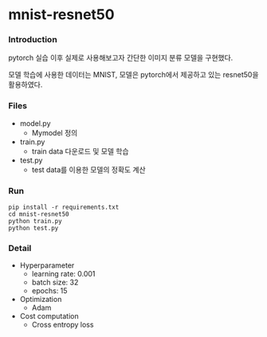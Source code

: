 # mnist-resnet50
### Introduction

pytorch 실습 이후 실제로 사용해보고자 간단한 이미지 분류 모델을 구현했다.

모델 학습에 사용한 데이터는 MNIST, 모델은 pytorch에서 제공하고 있는 resnet50을 활용하였다.

### Files
- model.py
  - Mymodel 정의
- train.py
  - train data 다운로드 및 모델 학습
- test.py
  - test data를 이용한 모델의 정확도 계산

### Run
```
pip install -r requirements.txt
cd mnist-resnet50
python train.py
python test.py
```
### Detail
- Hyperparameter
    - learning rate: 0.001
    - batch size: 32
    - epochs: 15
- Optimization
    - Adam
- Cost computation
    - Cross entropy loss